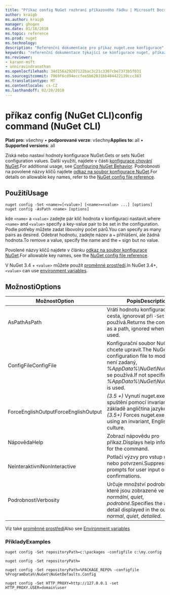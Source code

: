 ```yaml
---
title: "Příkaz config NuGet rozhraní příkazového řádku | Microsoft Docs"
author: kraigb
ms.author: kraigb
manager: ghogen
ms.date: 01/18/2018
ms.topic: reference
ms.prod: nuget
ms.technology: 
description: "Referenční dokumentace pro příkaz nuget.exe konfigurace"
keywords: "referenční dokumentace týkající se konfigurace nuget, příkazu config"
ms.reviewer:
- karann-msft
- unniravindranathan
ms.openlocfilehash: 34d156a29207122bac3c21c3307cbe7373b5f031
ms.sourcegitcommit: 7969f6cd94eccfee5b62031bb404422139ccc383
ms.translationtype: MT
ms.contentlocale: cs-CZ
ms.lasthandoff: 02/20/2018
---
```

# <a name="config-command-nuget-cli"></a><span data-ttu-id="a2d7c-104">příkaz config (NuGet CLI)</span><span class="sxs-lookup"><span data-stu-id="a2d7c-104">config command (NuGet CLI)</span></span>

<span data-ttu-id="a2d7c-105">**Platí pro:** všechny &bullet; **podporované verze**: všechny</span><span class="sxs-lookup"><span data-stu-id="a2d7c-105">**Applies to:** all &bullet; **Supported versions**: all</span></span>

<span data-ttu-id="a2d7c-106">Získá nebo nastaví hodnoty konfigurace NuGet.</span><span class="sxs-lookup"><span data-stu-id="a2d7c-106">Gets or sets NuGet configuration values.</span></span> <span data-ttu-id="a2d7c-107">Další využití, najdete v části [konfigurace chování NuGet](../consume-packages/configuring-nuget-behavior.md).</span><span class="sxs-lookup"><span data-stu-id="a2d7c-107">For additional usage, see [Configuring NuGet Behavior](../consume-packages/configuring-nuget-behavior.md).</span></span> <span data-ttu-id="a2d7c-108">Podrobnosti na povolené názvy klíčů najdete [odkaz na soubor konfigurace NuGet](../reference/nuget-config-file.md).</span><span class="sxs-lookup"><span data-stu-id="a2d7c-108">For details on allowable key names, refer to the [NuGet config file reference](../reference/nuget-config-file.md).</span></span>

## <a name="usage"></a><span data-ttu-id="a2d7c-109">Použití</span><span class="sxs-lookup"><span data-stu-id="a2d7c-109">Usage</span></span>

```cli
nuget config -Set <name>=[<value>] [<name>=<value> ...] [options]
nuget config -AsPath <name> [options]
```

<span data-ttu-id="a2d7c-110">kde `<name>` a `<value>` zadejte pár klíč hodnota v konfiguraci nastavit.</span><span class="sxs-lookup"><span data-stu-id="a2d7c-110">where `<name>` and `<value>` specify a key-value pair to be set in the configuration.</span></span> <span data-ttu-id="a2d7c-111">Podle potřeby můžete zadat libovolný počet párů.</span><span class="sxs-lookup"><span data-stu-id="a2d7c-111">You can specify as many pairs as desired.</span></span> <span data-ttu-id="a2d7c-112">Odebrat hodnotu, zadejte název a `=` přihlášení, ale žádná hodnota.</span><span class="sxs-lookup"><span data-stu-id="a2d7c-112">To remove a value, specify the name and the `=` sign but no value.</span></span>

<span data-ttu-id="a2d7c-113">Povolené názvy klíčů najdete v článku [odkaz na soubor konfigurace NuGet](../reference/nuget-config-file.md).</span><span class="sxs-lookup"><span data-stu-id="a2d7c-113">For allowable key names, see the [NuGet config file reference](../reference/nuget-config-file.md).</span></span>

<span data-ttu-id="a2d7c-114">V NuGet 3.4 + `<value>` můžete použít [proměnné prostředí](cli-ref-environment-variables.md).</span><span class="sxs-lookup"><span data-stu-id="a2d7c-114">In NuGet 3.4+, `<value>` can use [environment variables](cli-ref-environment-variables.md).</span></span>

## <a name="options"></a><span data-ttu-id="a2d7c-115">Možnosti</span><span class="sxs-lookup"><span data-stu-id="a2d7c-115">Options</span></span>

| <span data-ttu-id="a2d7c-116">Možnost</span><span class="sxs-lookup"><span data-stu-id="a2d7c-116">Option</span></span> | <span data-ttu-id="a2d7c-117">Popis</span><span class="sxs-lookup"><span data-stu-id="a2d7c-117">Description</span></span> |
| --- | --- |
| <span data-ttu-id="a2d7c-118">AsPath</span><span class="sxs-lookup"><span data-stu-id="a2d7c-118">AsPath</span></span> | <span data-ttu-id="a2d7c-119">Vrátí hodnotu konfigurace jako cesta, ignorovat při `-Set` se používá.</span><span class="sxs-lookup"><span data-stu-id="a2d7c-119">Returns the config value as a path, ignored when `-Set` is used.</span></span> |
| <span data-ttu-id="a2d7c-120">ConfigFile</span><span class="sxs-lookup"><span data-stu-id="a2d7c-120">ConfigFile</span></span> | <span data-ttu-id="a2d7c-121">Konfigurační soubor NuGet chcete upravit.</span><span class="sxs-lookup"><span data-stu-id="a2d7c-121">The NuGet configuration file to modify.</span></span> <span data-ttu-id="a2d7c-122">Pokud není zadaný, *%AppData%\NuGet\NuGet.Config* se používá.</span><span class="sxs-lookup"><span data-stu-id="a2d7c-122">If not specified, *%AppData%\NuGet\NuGet.Config* is used.</span></span> |
| <span data-ttu-id="a2d7c-123">ForceEnglishOutput</span><span class="sxs-lookup"><span data-stu-id="a2d7c-123">ForceEnglishOutput</span></span> | <span data-ttu-id="a2d7c-124">*(3.5 +)*  Vynutí nuget.exe ke spuštění pomocí invariantní, na základě angličtina jazykové verze.</span><span class="sxs-lookup"><span data-stu-id="a2d7c-124">*(3.5+)* Forces nuget.exe to run using an invariant, English-based culture.</span></span> |
| <span data-ttu-id="a2d7c-125">Nápověda</span><span class="sxs-lookup"><span data-stu-id="a2d7c-125">Help</span></span> | <span data-ttu-id="a2d7c-126">Zobrazí nápovědu pro příkaz.</span><span class="sxs-lookup"><span data-stu-id="a2d7c-126">Displays help information for the command.</span></span> |
| <span data-ttu-id="a2d7c-127">Neinteraktivní</span><span class="sxs-lookup"><span data-stu-id="a2d7c-127">NonInteractive</span></span> | <span data-ttu-id="a2d7c-128">Potlačí výzvy pro vstup uživatele nebo potvrzení.</span><span class="sxs-lookup"><span data-stu-id="a2d7c-128">Suppresses prompts for user input or confirmations.</span></span> |
| <span data-ttu-id="a2d7c-129">Podrobnosti</span><span class="sxs-lookup"><span data-stu-id="a2d7c-129">Verbosity</span></span> | <span data-ttu-id="a2d7c-130">Určuje množství podrobností, které jsou zobrazené ve výstupu: *normální*, *quiet*, *podrobné*.</span><span class="sxs-lookup"><span data-stu-id="a2d7c-130">Specifies the amount of detail displayed in the output: *normal*, *quiet*, *detailed*.</span></span> |

<span data-ttu-id="a2d7c-131">Viz také [proměnné prostředí](cli-ref-environment-variables.md)</span><span class="sxs-lookup"><span data-stu-id="a2d7c-131">Also see [Environment variables](cli-ref-environment-variables.md)</span></span>

### <a name="examples"></a><span data-ttu-id="a2d7c-132">Příklady</span><span class="sxs-lookup"><span data-stu-id="a2d7c-132">Examples</span></span>

```cli
nuget config -Set repositoryPath=c:\packages -configfile c:\my.config

nuget config -Set repositoryPath=

nuget config -Set repositoryPath=%PACKAGE_REPO% -configfile %ProgramData%\NuGet\NuGetDefaults.Config

nuget config -Set HTTP_PROXY=http://127.0.0.1 -set HTTP_PROXY.USER=domain\user
```
